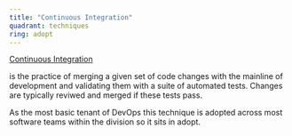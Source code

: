 ```yaml
---
title: "Continuous Integration"
quadrant: techniques
ring: adopt
---
```


[Continuous Integration](https://www.atlassian.com/continuous-delivery/principles/continuous-integration-vs-delivery-vs-deployment)

is the practice of merging
a given set of code changes with the mainline of development and validating them
with a suite of automated tests. Changes are typically reviwed and merged
if these tests pass.

As the most basic tenant of DevOps this technique is adopted across most software
teams within the division so it sits in adopt.
